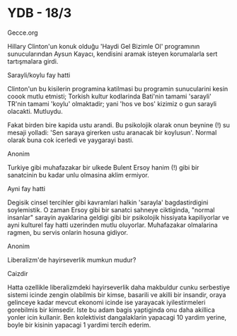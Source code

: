 # YDB - 18/3

Gecce.org

Hillary Clinton'un konuk olduğu 'Haydi Gel Bizimle Ol' programının sunucularından Aysun Kayacı, kendisini aramak isteyen korumalarla sert tartışmalara girdi.

Sarayli/koylu fay hatti

Clinton'un bu kisilerin programina katilmasi bu programin sunucularini kesin coook mutlu etmisti; Torkish kultur kodlarinda Bati'nin tamami 'sarayli' TR'nin tamami 'koylu' olmaktadir; yani 'hos ve bos' kizimiz o gun sarayli olacakti. Mutluydu.

Fakat birden bire kapida ustu arandi. Bu psikolojik olarak onun beynine (!) su mesaji yolladi: 'Sen saraya girerken ustu aranacak bir koylusun'. Normal olarak buna cok icerledi ve yaygarayi basti.

Anonim

Turkiye gibi muhafazakar bir ulkede Bulent Ersoy hanim (!) gibi bir sanatcinin bu kadar unlu olmasina aklim ermiyor.

Ayni fay hatti

Degisik cinsel tercihler gibi kavramlari halkin 'sarayla' bagdastirdigini soylemistik. O zaman Ersoy gibi bir sanatci sahneye ciktiginda, "normal insanlar" sarayin ayaklarina geldigi gibi bir psikolojik hissiyata kapiliyorlar ve ayni kulturel fay hatti uzerinden mutlu oluyorlar. Muhafazakar olmalarina ragmen, bu servis onlarin hosuna gidiyor.

Anonim

Liberalizm'de hayirseverlik mumkun mudur?

Caizdir

Hatta ozellikle liberalizmdeki hayirseverlik daha makbuldur cunku serbestiye sistemi icinde zengin olabilmis bir kimse, basarili ve akilli bir insandir, oraya gelinceye kadar mevcut ekonomi icinde ise yarayacak iyilestirmeleri gorebilmis bir kimsedir. Iste bu adam bagis yaptiginda onu daha akillica yonler icin kullanir. Ben kolektivist dangalaklarin yapacagi 10 yardim yerine, boyle bir kisinin yapacagi 1 yardimi tercih ederim.
